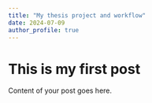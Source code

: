 ```yaml
---
title: "My thesis project and workflow"
date: 2024-07-09
author_profile: true
---
```


# This is my first post

Content of your post goes here.